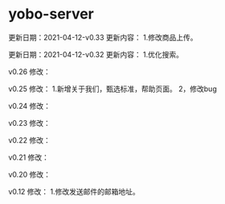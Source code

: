 # yobo-server
更新日期：2021-04-12-v0.33
更新内容：
 1.修改商品上传。

更新日期：2021-04-12-v0.32
更新内容：
 1.优化搜索。

v0.26
修改：


v0.25
修改：
  1.新增关于我们，甄选标准，帮助页面。
  2，修改bug

v0.24
修改：

v0.23
修改：

v0.22
修改：

v0.21
修改：

v0.20
修改：

v0.12
修改：
  1.修改发送邮件的邮箱地址。
